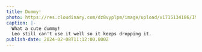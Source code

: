 ```yaml
---
title: Dummy!
photo: https://res.cloudinary.com/dz8vyplpm/image/upload/v1715134186/IMG_8776_v2nido.jpg
caption: |-
  What a cute dummy!
  Leo still can't use it well so it keeps dropping it.
publish-date: 2024-02-08T11:12:00.000Z
---
```

